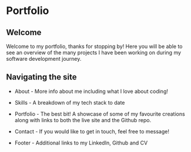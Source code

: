 # Portfolio

## Welcome

Welcome to my portfolio, thanks for stopping by! Here you will be able to see an overview of the many projects I have been working on during my software development journey.

## Navigating the site

- About - More info about me including what I love about coding!

- Skills - A breakdown of my tech stack to date

- Portfolio - The best bit! A showcase of some of my favourite creations along with links to both the live site and the Github repo.

- Contact - If you would like to get in touch, feel free to message!

- Footer - Additional links to my LinkedIn, Github and CV
